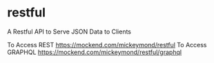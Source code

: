 # restful
A Restful API to Serve JSON Data to Clients

To Access REST https://mockend.com/mickeymond/restful
To Access GRAPHQL https://mockend.com/mickeymond/restful/graphql
